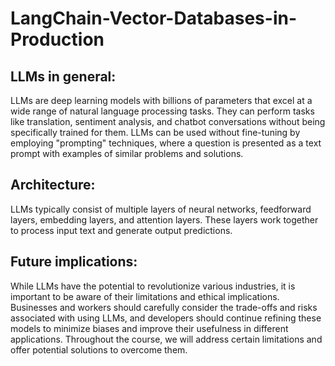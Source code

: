 # **LangChain-Vector-Databases-in-Production**

## **LLMs in general:**
LLMs are deep learning models with billions of parameters that excel at a wide range of natural language processing tasks. They can perform tasks like translation, sentiment analysis, and chatbot conversations without being specifically trained for them. LLMs can be used without fine-tuning by employing "prompting" techniques, where a question is presented as a text prompt with examples of similar problems and solutions.

## **Architecture:**
LLMs typically consist of multiple layers of neural networks, feedforward layers, embedding layers, and attention layers. These layers work together to process input text and generate output predictions.

## **Future implications:**
While LLMs have the potential to revolutionize various industries, it is important to be aware of their limitations and ethical implications. Businesses and workers should carefully consider the trade-offs and risks associated with using LLMs, and developers should continue refining these models to minimize biases and improve their usefulness in different applications. Throughout the course, we will address certain limitations and offer potential solutions to overcome them.

